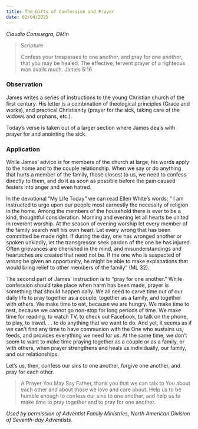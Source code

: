 ```yaml
---
title: The Gifts of Confession and Prayer
date: 02/04/2025
---
```


_Claudio Consuegra, DMin_

> <p>Scripture</p>
> Confess your trespasses to one another, and pray for one another, that you may be healed. The effective, fervent prayer of a righteous man avails much. James 5:16

### Observation

James writes a series of instructions to the young Christian church of the first century. His letter is a combination of theological principles (Grace and works), and practical Christianity (prayer for the sick, taking care of the widows and orphans, etc.).

Today’s verse is taken out of a larger section where James deals with prayer for and anointing the sick.

### Application

While James’ advice is for members of the church at large, his words apply to the home and to the couple relationship. When we say or do anything that hurts a member of the family, those closest to us, we need to confess directly to them, and do it as soon as possible before the pain caused festers into anger and even hatred.

In the devotional “My Life Today” we can read Ellen White’s words: “ I am instructed to urge upon our people most earnestly the necessity of religion in the home. Among the members of the household there is ever to be a kind, thoughtful consideration. Morning and evening let all hearts be united in reverent worship. At the season of evening worship let every member of the family search well his own heart. Let every wrong that has been committed be made right. If during the day, one has wronged another or spoken unkindly, let the transgressor seek pardon of the one he has injured. Often grievances are cherished in the mind, and misunderstandings and heartaches are created that need not be. If the one who is suspected of wrong be given an opportunity, he might be able to make explanations that would bring relief to other members of the family” (ML 32).

The second part of James’ instruction is to “pray for one another.” While confession should take place when harm has been made, prayer is something that should happen daily. We all need to carve time out of our daily life to pray together as a couple, together as a family, and together with others. We make time to eat, because we are hungry. We make time to rest, because we cannot go non-stop for long periods of time. We make time for reading, to watch TV, to check out Facebook, to talk on the phone, to play, to travel. . . to do anything that we want to do. And yet, it seems as if we can’t find any time to have communion with the One who sustains us, feeds, and provides everything we need for us. At the same time, we don’t seem to want to make time praying together as a couple or as a family, or with others, when prayer strengthens and heals us individually, our family, and our relationships.

Let’s us, then, confess our sins to one another, forgive one another, and pray for each other.

> <callout>A Prayer You May Say</callout>
> Father, thank you that we can talk to You about each other and about those we love and care about. Help us to be humble enough to confess our sins to one another, and help us to make time to pray together and to pray for one another.

_Used by permission of Adventist Family Ministries, North American Division of Seventh-day Adventists._